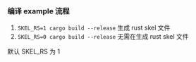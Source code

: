 
### 编译 example 流程

1. `SKEL_RS=1 cargo build --release` 生成 rust skel 文件
2. `SKEL_RS=0 cargo build --release` 无需在生成 rust skel 文件

默认 SKEL_RS 为 1